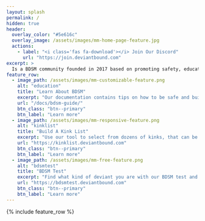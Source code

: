 ```yaml
---
layout: splash
permalink: /
hidden: true
header:
  overlay_color: "#5e616c"
  overlay_image: /assets/images/mm-home-page-feature.jpg
  actions:
    - label: "<i class='fas fa-download'></i> Join Our Discord"
      url: "https://join.deviantbound.com"
excerpt: >
  Is a BDSM community founded in 2017 based on promoting safety, education and helping others meet!<br/>
feature_row:
  - image_path: /assets/images/mm-customizable-feature.png
    alt: "education"
    title: "Learn About BDSM"
    excerpt: "Our documentation contains tips on how to be safe and build strong dynamics."
    url: "/docs/bdsm-guide/"
    btn_class: "btn--primary"
    btn_label: "Learn more"
  - image_path: /assets/images/mm-responsive-feature.png
    alt: "kinklist"
    title: "Build A Kink List"
    excerpt: "Use our tool to select from dozens of kinks, that can be shared as an image."
    url: "https://kinklist.deviantbound.com"
    btn_class: "btn--primary"
    btn_label: "Learn more"
  - image_path: /assets/images/mm-free-feature.png
    alt: "bdsmtest"
    title: "BDSM Test"
    excerpt: "Find what kind of deviant you are with our BDSM test and get your results."
    url: "https://bdsmtest.deviantbound.com"
    btn_class: "btn--primary"
    btn_label: "Learn more"      
---
```


{% include feature_row %}